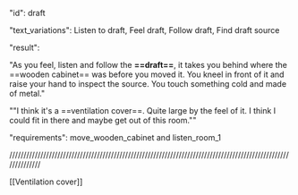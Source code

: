 "id": draft

"text_variations":
Listen to draft, Feel draft, Follow draft, Find draft source

"result":

"As you feel, listen and follow the **==draft==**, it takes you behind where the ==wooden cabinet== was before you moved it. You kneel in front of it and raise your hand to inspect the source. You touch something cold and made of metal."

""I think it's a ==ventilation cover==. Quite large by the feel of it. I think I could fit in there and maybe get out of this room.""

"requirements": move_wooden_cabinet and listen_room_1

//////////////////////////////////////////////////////////////////////////////////////////////////////////////

[[Ventilation cover]]

